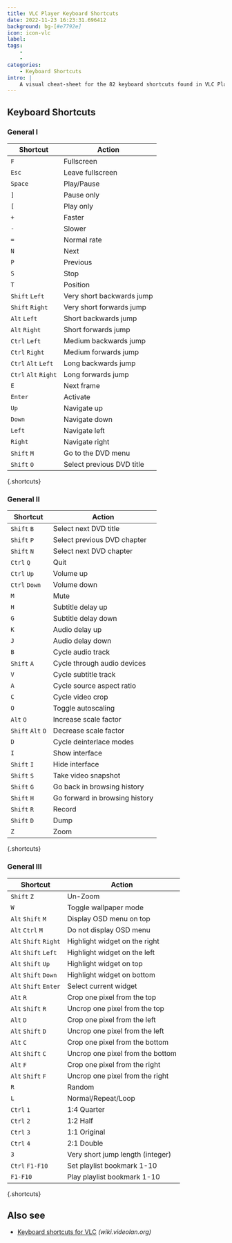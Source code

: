 ```yaml
---
title: VLC Player Keyboard Shortcuts
date: 2022-11-23 16:23:31.696412
background: bg-[#e7792e]
icon: icon-vlc
label: 
tags: 
    - 
    - 
categories:
    - Keyboard Shortcuts
intro: |
    A visual cheat-sheet for the 82 keyboard shortcuts found in VLC Player
---
```




Keyboard Shortcuts
------------------



### General I

Shortcut | Action
---|---
`F`  | Fullscreen
`Esc`  | Leave fullscreen
`Space`  | Play/Pause
`]`  | Pause only
`[`  | Play only
`+`  | Faster
`-`  | Slower
`=`  | Normal rate
`N`  | Next
`P`  | Previous
`S`  | Stop
`T`  | Position
`Shift` `Left`  | Very short backwards jump
`Shift` `Right`  | Very short forwards jump
`Alt` `Left`  | Short backwards jump
`Alt` `Right`  | Short forwards jump
`Ctrl` `Left`  | Medium backwards jump
`Ctrl` `Right`  | Medium forwards jump
`Ctrl` `Alt` `Left`  | Long backwards jump
`Ctrl` `Alt` `Right`  | Long forwards jump
`E`  | Next frame
`Enter`  | Activate
`Up`  | Navigate up
`Down`  | Navigate down
`Left`  | Navigate left
`Right`  | Navigate right
`Shift` `M`  | Go to the DVD menu
`Shift` `O`  | Select previous DVD title
{.shortcuts}




### General II

Shortcut | Action
---|---
`Shift` `B`  | Select next DVD title
`Shift` `P`  | Select previous DVD chapter
`Shift` `N`  | Select next DVD chapter
`Ctrl` `Q`  | Quit
`Ctrl` `Up`  | Volume up
`Ctrl` `Down`  | Volume down
`M`  | Mute
`H`  | Subtitle delay up
`G`  | Subtitle delay down
`K`  | Audio delay up
`J`  | Audio delay down
`B`  | Cycle audio track
`Shift` `A`  | Cycle through audio devices
`V`  | Cycle subtitle track
`A`  | Cycle source aspect ratio
`C`  | Cycle video crop
`O`  | Toggle autoscaling
`Alt` `O`  | Increase scale factor
`Shift` `Alt` `O`  | Decrease scale factor
`D`  | Cycle deinterlace modes
`I`  | Show interface
`Shift` `I`  | Hide interface
`Shift` `S`  | Take video snapshot
`Shift` `G`  | Go back in browsing history
`Shift` `H`  | Go forward in browsing history
`Shift` `R`  | Record
`Shift` `D`  | Dump
`Z`  | Zoom
{.shortcuts}





### General III

Shortcut | Action
---|---
`Shift` `Z`  | Un-Zoom
`W`  | Toggle wallpaper mode
`Alt` `Shift` `M`  | Display OSD menu on top
`Alt` `Ctrl` `M`  | Do not display OSD menu
`Alt` `Shift` `Right`  | Highlight widget on the right
`Alt` `Shift` `Left`  | Highlight widget on the left
`Alt` `Shift` `Up`  | Highlight widget on top
`Alt` `Shift` `Down`  | Highlight widget on bottom
`Alt` `Shift` `Enter`  | Select current widget
`Alt` `R`  | Crop one pixel from the top
`Alt` `Shift` `R`  | Uncrop one pixel from the top
`Alt` `D`  | Crop one pixel from the left
`Alt` `Shift` `D`  | Uncrop one pixel from the left
`Alt` `C`  | Crop one pixel from the bottom
`Alt` `Shift` `C`  | Uncrop one pixel from the bottom
`Alt` `F`  | Crop one pixel from the right
`Alt` `Shift` `F`  | Uncrop one pixel from the right
`R`  | Random
`L`  | Normal/Repeat/Loop
`Ctrl` `1`  | 1:4 Quarter
`Ctrl` `2`  | 1:2 Half
`Ctrl` `3`  | 1:1 Original
`Ctrl` `4`  | 2:1 Double
`3`  | Very short jump length (integer)
`Ctrl` `F1-F10`  | Set playlist bookmark 1-10
`F1-F10`  | Play playlist bookmark 1-10
{.shortcuts}



Also see
--------
- [Keyboard shortcuts for VLC](https://wiki.videolan.org/hotkeys_table/) _(wiki.videolan.org)_
